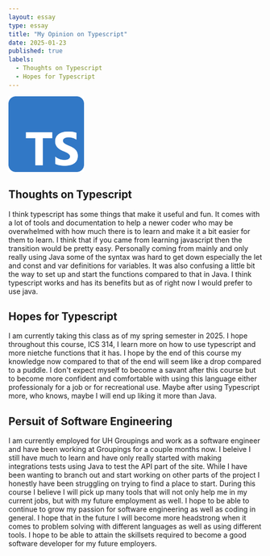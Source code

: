 ```yaml
---
layout: essay
type: essay
title: "My Opinion on Typescript"
date: 2025-01-23
published: true
labels:
  - Thoughts on Typescript
  - Hopes for Typescript
---
```

<img width="150px" class="rounded float-start pe-4" src="../img/typescript-logo.png">

## Thoughts on Typescript
I think typescript has some things that make it useful and fun. It comes with a lot of tools and documentation to help a newer coder who may be overwhelmed with how much there is to learn and make it a bit easier for them to learn.  I think that if you came from learning javascript then the transition would be pretty easy. Personally coming from mainly and only really using Java some of the syntax was hard to get down especially the let and const and var definitions for variables.  It was also confusing a little bit the way to set up and start the functions compared to that in Java.  I think typescript works and has its benefits but as of right now I would prefer to use java.

## Hopes for Typescript
I am currently taking this class as of my spring semester in 2025. I hope throughout this course, ICS 314, I learn more on how to use typescript and more nietche functions that it has. I hope by the end of this course my knowledge now compared to that of the end will seem like a drop compared to a puddle.  I don't expect myself to become a savant after this course but to become more confident and comfortable with using this language either professionaly for a job or for recreational use. Maybe after using Typescript more, who knows, maybe I will end up liking it more than Java.

## Persuit of Software Engineering
I am currently employed for UH Groupings and work as a software engineer and have been working at Groupings for a couple months now. I beleive I still have much to learn and have only really started with making integrations tests using Java to test the API part of the site. While I have been wanting to branch out and start working on other parts of the project I honestly have been struggling on trying to find a place to start. During this course I believe I will pick up many tools that will not only help me in my current jobs, but with my future employment as well. I hope to be able to continue to grow my passion for software engineering as well as coding in general. I hope that in the future I will become more headstrong when it comes to problem solving with different languages as well as using different tools.  I hope to be able to attain the skillsets required to become a good software developer for my future employers.
